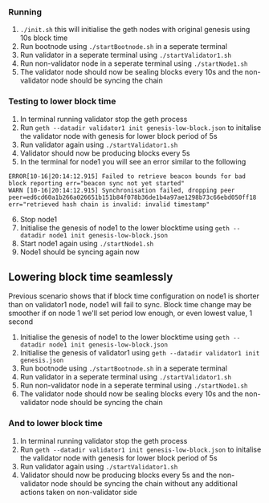 ### Running

1. `./init.sh` this will initialise the geth nodes with original genesis using 10s block time
2. Run bootnode using `./startBootnode.sh` in a seperate terminal
3. Run validator in a seperate terminal using `./startValidator1.sh`
4. Run non-validator node in a seperate terminal using `./startNode1.sh`
5. The validator node should now be sealing blocks every 10s and the non-validator node should be syncing the chain

### Testing to lower block time
1. In terminal running validator stop the geth process
2. Run `geth --datadir validator1 init genesis-low-block.json` to initalise the validator node with genesis for lower block period of 5s
3. Run validator again using `./startValidator1.sh`
4. Validator should now be producing blocks every 5s
5. In the terminal for node1 you will see an error similar to the following
```
ERROR[10-16|20:14:12.915] Failed to retrieve beacon bounds for bad block reporting err="beacon sync not yet started"
WARN [10-16|20:14:12.915] Synchronisation failed, dropping peer    peer=ed6cd60a1b266a026651b151b84f078b36de1b4a97ae1298b73c66ebd050ff18 err="retrieved hash chain is invalid: invalid timestamp"
```
6. Stop node1
7. Initialise the genesis of node1 to the lower blocktime using `geth --datadir node1 init genesis-low-block.json`
8. Start node1 again using `./startNode1.sh`
9. Node1 should be syncing again now

## Lowering block time seamlessly
Previous scenario shows that if block time configuration on node1 is shorter than on validator1 node,
node1 will fail to sync. Block time change may be smoother if on node 1 we'll set period low enough, or even lowest 
value, 1 second
1. Initialise the genesis of node1 to the lower blocktime using `geth --datadir node1 init genesis-low-block.json`
2. Initialise the genesis of validator1 using `geth --datadir validator1 init genesis.json`
3. Run bootnode using `./startBootnode.sh` in a seperate terminal
4. Run validator in a seperate terminal using `./startValidator1.sh`
5. Run non-validator node in a seperate terminal using `./startNode1.sh`
6. The validator node should now be sealing blocks every 10s and the non-validator node should be syncing the chain
### And to lower block time
1. In terminal running validator stop the geth process
2. Run `geth --datadir validator1 init genesis-low-block.json` to initalise the validator node with genesis for lower block period of 5s
3. Run validator again using `./startValidator1.sh`
4. Validator should now be producing blocks every 5s and the non-validator node should be syncing the chain without any 
additional actions taken on non-validator side